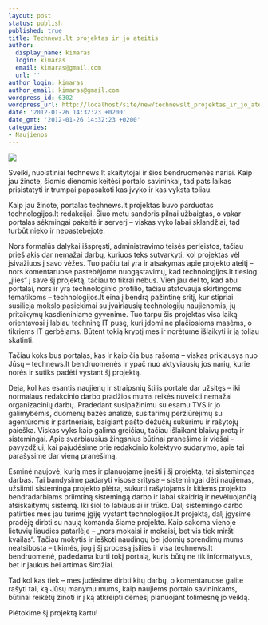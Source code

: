 ```yaml
---
layout: post
status: publish
published: true
title: Technews.lt projektas ir jo ateitis
author:
  display_name: kimaras
  login: kimaras
  email: kimaras@gmail.com
  url: ''
author_login: kimaras
author_email: kimaras@gmail.com
wordpress_id: 6302
wordpress_url: http://localhost/site/new/technewslt_projektas_ir_jo_ateitis/
date: '2012-01-26 14:32:23 +0200'
date_gmt: '2012-01-26 14:32:23 +0200'
categories:
- Naujienos
---
```

<div class="imgright"><img src="http://www.technews.lt/upl/Failai/Technews_logo_(avatar).gif"  /></div>
<p>Sveiki, nuolatiniai technews.lt skaitytojai ir šios bendruomenės nariai. Kaip jau žinote, šiomis dienomis keitėsi portalo savininkai, tad pats laikas prisistatyti ir trumpai papasakoti kas įvyko ir kas vyksta toliau. </p>
<p>Kaip jau žinote, portalas technews.lt projektas buvo parduotas technologijos.lt redakcijai. Šiuo metu sandoris pilnai užbaigtas, o vakar portalas sėkmingai pakeitė ir serverį – viskas vyko labai sklandžiai, tad turbūt nieko ir nepastebėjote. </p>
<p>Nors formalūs dalykai išspręsti, administravimo teisės perleistos, tačiau prieš akis dar nemažai darbų, kuriuos teks sutvarkyti, kol projektas vėl įsivažiuos į savo vėžes. Tuo pačiu tai yra ir atsakymas apie projekto ateitį – nors komentaruose pastebėjome nuogąstavimų, kad technologijos.lt tiesiog „įlies“ į save šį projektą, tačiau to tikrai nebus. Vien jau dėl to, kad abu portalai, nors ir yra technologinio profilio, tačiau atstovauja skirtingoms tematikoms – technologijos.lt eina į bendrą pažintinę sritį, kur stipriai susilieja mokslo pasiekimai su įvairiausių technologijų naujienomis, jų pritaikymų kasdieniniame gyvenime. Tuo tarpu šis projektas visa laiką orientavosi į labiau techninę IT pusę, kuri įdomi ne plačiosioms masėms, o tikriems IT gerbėjams. Būtent tokią kryptį mes ir norėtume išlaikyti  ir ją toliau skatinti. </p>
<p>Tačiau koks bus portalas, kas ir kaip čia bus rašoma – viskas priklausys nuo Jūsų – technews.lt bendruomenės ir ypač nuo aktyviausių jos narių, kurie norės ir sutiks padėti vystant šį projektą. </p>
<p>Deja, kol kas esantis naujienų ir straipsnių štilis portale dar užsitęs – iki normalaus redakcinio darbo pradžios mums reikės nuveikti nemažai organizacinių darbų. Pradedant susipažinimu su esamu TVS ir jo galimybėmis, duomenų bazės analize, susitarimų peržiūrėjimų su agentūromis ir partneriais, baigiant pašto dėžučių sukūrimu ir rašytojų paieška. Viskas vyks kaip galima greičiau, tačiau išlaikant blaivų protą ir sistemingai. Apie svarbiausius žingsnius būtinai pranešime ir viešai - pavyzdžiui, kai pajudėsime prie redakcinio kolektyvo sudarymo, apie tai parašysime dar vieną pranešimą. </p>
<p>Esminė naujovė, kurią mes ir planuojame įnešti į šį projektą, tai sistemingas darbas. Tai bandysime padaryti visose srityse – sistemingai dėti naujienas, užsiimti sisteminga projekto plėtra, sukurti rašytojams ir kitiems projekto bendradarbiams priimtiną sistemingą darbo ir labai skaidrią ir nevėluojančią atsiskaitymų sistemą. Iki šiol to labiausiai ir trūko. Dalį sistemingo darbo patirties mes jau turime įgiję vystant technologijos.lt projektą, dalį įgysime pradėję dirbti su naują komanda šiame projekte. Kaip sakoma vienoje lietuvių liaudies patarlėje – „nors mokaisi ir mokaisi, bet vis tiek miršti kvailas“. Tačiau mokytis ir ieškoti naudingų bei įdomių sprendimų mums neatsibosta – tikimės, jog į šį procesą įsilies ir visa technews.lt bendruomenė, padėdama kurti tokį portalą, kuris būtų ne tik informatyvus, bet ir jaukus bei artimas širdžiai. </p>
<p>Tad kol kas tiek – mes judėsime dirbti kitų darbų, o komentaruose galite rašyti tai, ką Jūsų manymu mums, kaip naujiems portalo savininkams, būtinai reikėtų žinoti ir į ką atkreipti dėmesį planuojant tolimesnę jo veiklą. </p>
<p>Plėtokime šį projektą kartu!</p>
